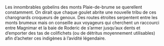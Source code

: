 Les innombrables gobelins des monts Plaie-de-brume se querellent constamment. On dirait que chaque goulet abrite une nouvelle tribu de ces charognards croqueurs de genoux. Des routes étroites serpentent entre les monts brumeux mais on conseille aux voyageurs qui cherchent un raccourci entre Magnimar et la baie de Roderic de s’armer jusqu’aux dents et d’emporter des tas de colifichets (ou de détritus moyennement utilisables) afin d’acheter ces indigènes à l’avidité légendaire.